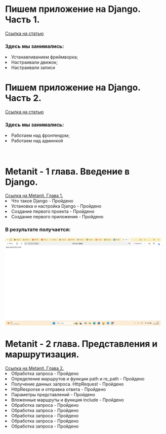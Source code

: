 <h1>Пишем приложение на Django. Часть 1.</h1>
<a href="https://skillbox.ru/media/code/pishem-prilozhenie-na-django-chast-1-ustanavlivaem-freymvork-nastraivaem-dvizhok-i-zapisi/">Ссылка на статью</a>
<h3>Здесь мы занимались:</h3>
<ui>
  <li>Устанавливанием фреймворка;</li>
  <li>Настраивали движок;</li>
  <li>Настраивали записи</li>
</ui>
<h1>Пишем приложение на Django. Часть 2.</h1>
<a href="https://skillbox.ru/media/code/pishem-prilozhenie-na-django-chast-2-rabotaem-nad-frontendom-i-adminkoy/?utm_source=media&utm_medium=link&utm_campaign=all_all_media_links_links_articles_all_all_skillbox">Ссылка на статью</a>
<h3>Здесь мы занимались:</h3>
<ui>
  <li>Работаем над фронтендом;</li>
  <li>Работаем над админкой</li>
</ui><br><br>
<h1>Metanit - 1 глава. Введение в Django.</h1>
<a href="https://metanit.com/python/django/
1.1.php">Ссылка на Metanit. Глава 1.</a>
<ui>
  <li>Что такое Django - Пройдено</li>
  <li>Установка и настройка Django - Пройдено</li>
  <li>Создание первого проекта - Пройдено</li>
  <li>Создание первого приложения - Пройдено</li>
</ui>
<h3>В результате получается:</h3>
<img src="frame/1.png" alt="Результат при прохождении 1-ой главы по Django."></img>
<h1>Metanit - 2 глава. Представления и маршрутизация.</h1>
<a href="https://metanit.com/python/django/
3.1.php">Ссылка на Metanit. Глава 2.</a>
<ui>
  <li>Обработка запроса - Пройдено</li>
  <li>Определение маршрутов и функции path и re_path - Пройдено</li>
  <li>Получение данных запроса. HttpRequest - Пройдено</li>
  <li>HttpResponse и отправка ответа - Пройдено</li>
  <li>Параметры представлений - Пройдено</li>
  <li>Вложенные маршруты и функция include - Пройдено</li>
  <li>Обработка запроса - Пройдено</li>
  <li>Обработка запроса - Пройдено</li>
  <li>Обработка запроса - Пройдено</li>
  <li>Обработка запроса - Пройдено</li>
  <li>Обработка запроса - Пройдено</li>
</ui>

